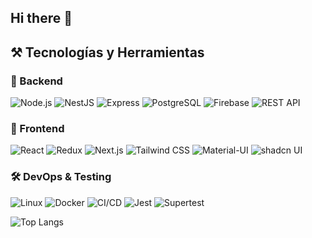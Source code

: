 ## Hi there 👋

<!--
**BPachecoAlfaro/BPachecoAlfaro** is a ✨ _special_ ✨ repository because its `README.md` (this file) appears on your GitHub profile.

Here are some ideas to get you started:

- 🔭 I’m currently working on ...
- 🌱 I’m currently learning ...
- 👯 I’m looking to collaborate on ...
- 🤔 I’m looking for help with ...
- 💬 Ask me about ...
- 📫 How to reach me: ...
- 😄 Pronouns: ...
- ⚡ Fun fact: ...
-->

## ⚒️ Tecnologías y Herramientas  

### 🚀 Backend  
![Node.js](https://img.shields.io/badge/Node.js-339933?style=flat&logo=node.js&logoColor=white)
![NestJS](https://img.shields.io/badge/NestJS-E0234E?style=flat&logo=nestjs&logoColor=white)
![Express](https://img.shields.io/badge/Express-000000?style=flat&logo=express&logoColor=white)
![PostgreSQL](https://img.shields.io/badge/PostgreSQL-4169E1?style=flat&logo=postgresql&logoColor=white)
![Firebase](https://img.shields.io/badge/Firebase-FFCA28?style=flat&logo=firebase&logoColor=black)
![REST API](https://img.shields.io/badge/REST-02569B?style=flat&logo=rest&logoColor=white)

### 🎨 Frontend  
![React](https://img.shields.io/badge/React-20232A?style=flat&logo=react&logoColor=61DAFB)
![Redux](https://img.shields.io/badge/Redux-764ABC?style=flat&logo=redux&logoColor=white)
![Next.js](https://img.shields.io/badge/Next.js-000000?style=flat&logo=nextdotjs&logoColor=white)
![Tailwind CSS](https://img.shields.io/badge/TailwindCSS-38B2AC?style=flat&logo=tailwindcss&logoColor=white)
![Material-UI](https://img.shields.io/badge/MUI-007FFF?style=flat&logo=mui&logoColor=white)
![shadcn UI](https://img.shields.io/badge/shadcn-000000?style=flat&logo=radixui&logoColor=white)

### 🛠️ DevOps & Testing  
![Linux](https://img.shields.io/badge/Linux-FCC624?style=flat&logo=linux&logoColor=black)
![Docker](https://img.shields.io/badge/Docker-2496ED?style=flat&logo=docker&logoColor=white)
![CI/CD](https://img.shields.io/badge/CI/CD-2088FF?style=flat&logo=githubactions&logoColor=white)
![Jest](https://img.shields.io/badge/Jest-C21325?style=flat&logo=jest&logoColor=white)
![Supertest](https://img.shields.io/badge/Supertest-000000?style=flat)

![Top Langs](https://github-readme-stats.vercel.app/api/top-langs/?username=BPachecoAlfaro&layout=compact)
